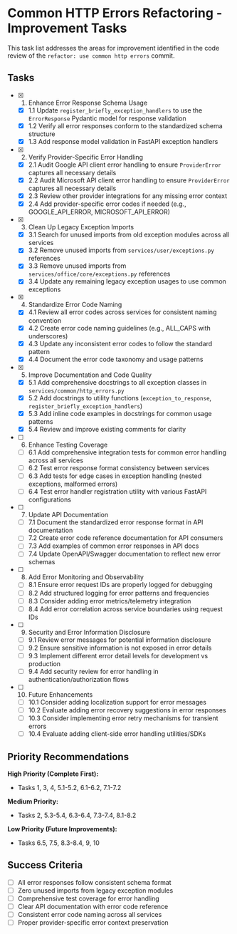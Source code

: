 # Common HTTP Errors Refactoring - Improvement Tasks

This task list addresses the areas for improvement identified in the code review of the `refactor: use common http errors` commit.

## Tasks

- [x] 1. Enhance Error Response Schema Usage
  - [x] 1.1 Update `register_briefly_exception_handlers` to use the `ErrorResponse` Pydantic model for response validation
  - [x] 1.2 Verify all error responses conform to the standardized schema structure
  - [x] 1.3 Add response model validation in FastAPI exception handlers

- [x] 2. Verify Provider-Specific Error Handling
  - [x] 2.1 Audit Google API client error handling to ensure `ProviderError` captures all necessary details
  - [x] 2.2 Audit Microsoft API client error handling to ensure `ProviderError` captures all necessary details
  - [x] 2.3 Review other provider integrations for any missing error context
  - [x] 2.4 Add provider-specific error codes if needed (e.g., GOOGLE_API_ERROR, MICROSOFT_API_ERROR)

- [x] 3. Clean Up Legacy Exception Imports
  - [x] 3.1 Search for unused imports from old exception modules across all services
  - [x] 3.2 Remove unused imports from `services/user/exceptions.py` references
  - [x] 3.3 Remove unused imports from `services/office/core/exceptions.py` references
  - [x] 3.4 Update any remaining legacy exception usages to use common exceptions

- [x] 4. Standardize Error Code Naming
  - [x] 4.1 Review all error codes across services for consistent naming convention
  - [x] 4.2 Create error code naming guidelines (e.g., ALL_CAPS with underscores)
  - [x] 4.3 Update any inconsistent error codes to follow the standard pattern
  - [x] 4.4 Document the error code taxonomy and usage patterns

- [x] 5. Improve Documentation and Code Quality
  - [x] 5.1 Add comprehensive docstrings to all exception classes in `services/common/http_errors.py`
  - [x] 5.2 Add docstrings to utility functions (`exception_to_response`, `register_briefly_exception_handlers`)
  - [x] 5.3 Add inline code examples in docstrings for common usage patterns
  - [x] 5.4 Review and improve existing comments for clarity

- [ ] 6. Enhance Testing Coverage
  - [ ] 6.1 Add comprehensive integration tests for common error handling across all services
  - [ ] 6.2 Test error response format consistency between services
  - [ ] 6.3 Add tests for edge cases in exception handling (nested exceptions, malformed errors)
  - [ ] 6.4 Test error handler registration utility with various FastAPI configurations

- [ ] 7. Update API Documentation
  - [ ] 7.1 Document the standardized error response format in API documentation
  - [ ] 7.2 Create error code reference documentation for API consumers
  - [ ] 7.3 Add examples of common error responses in API docs
  - [ ] 7.4 Update OpenAPI/Swagger documentation to reflect new error schemas

- [ ] 8. Add Error Monitoring and Observability
  - [ ] 8.1 Ensure error request IDs are properly logged for debugging
  - [ ] 8.2 Add structured logging for error patterns and frequencies
  - [ ] 8.3 Consider adding error metrics/telemetry integration
  - [ ] 8.4 Add error correlation across service boundaries using request IDs

- [ ] 9. Security and Error Information Disclosure
  - [ ] 9.1 Review error messages for potential information disclosure
  - [ ] 9.2 Ensure sensitive information is not exposed in error details
  - [ ] 9.3 Implement different error detail levels for development vs production
  - [ ] 9.4 Add security review for error handling in authentication/authorization flows

- [ ] 10. Future Enhancements
  - [ ] 10.1 Consider adding localization support for error messages
  - [ ] 10.2 Evaluate adding error recovery suggestions in error responses
  - [ ] 10.3 Consider implementing error retry mechanisms for transient errors
  - [ ] 10.4 Evaluate adding client-side error handling utilities/SDKs

## Priority Recommendations

**High Priority (Complete First):**
- Tasks 1, 3, 4, 5.1-5.2, 6.1-6.2, 7.1-7.2

**Medium Priority:**
- Tasks 2, 5.3-5.4, 6.3-6.4, 7.3-7.4, 8.1-8.2

**Low Priority (Future Improvements):**
- Tasks 6.5, 7.5, 8.3-8.4, 9, 10

## Success Criteria

- [ ] All error responses follow consistent schema format
- [ ] Zero unused imports from legacy exception modules
- [ ] Comprehensive test coverage for error handling
- [ ] Clear API documentation with error code reference
- [ ] Consistent error code naming across all services
- [ ] Proper provider-specific error context preservation 